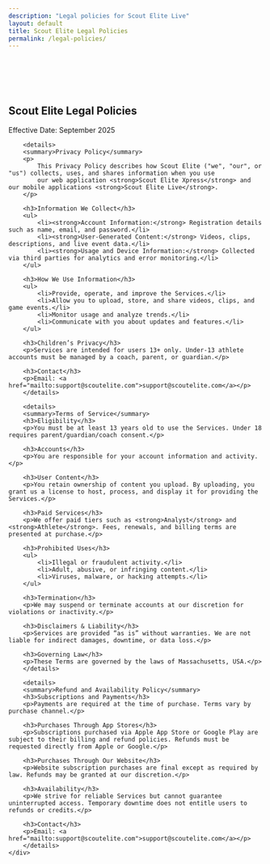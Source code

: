 ```yaml
---
description: "Legal policies for Scout Elite Live"
layout: default
title: Scout Elite Legal Policies
permalink: /legal-policies/
---
```


<section class="how-to-use" style="background: var(--primary-bg); padding: 64px 0;">
    <div class="container">
        <h1>Scout Elite Legal Policies</h1>
        <p>Effective Date: September 2025</p>

        <details>
        <summary>Privacy Policy</summary>
        <p>
            This Privacy Policy describes how Scout Elite ("we", "our", or "us") collects, uses, and shares information when you use
            our web application <strong>Scout Elite Xpress</strong> and our mobile applications <strong>Scout Elite Live</strong>.
        </p>

        <h3>Information We Collect</h3>
        <ul>
            <li><strong>Account Information:</strong> Registration details such as name, email, and password.</li>
            <li><strong>User-Generated Content:</strong> Videos, clips, descriptions, and live event data.</li>
            <li><strong>Usage and Device Information:</strong> Collected via third parties for analytics and error monitoring.</li>
        </ul>

        <h3>How We Use Information</h3>
        <ul>
            <li>Provide, operate, and improve the Services.</li>
            <li>Allow you to upload, store, and share videos, clips, and game events.</li>
            <li>Monitor usage and analyze trends.</li>
            <li>Communicate with you about updates and features.</li>
        </ul>

        <h3>Children’s Privacy</h3>
        <p>Services are intended for users 13+ only. Under-13 athlete accounts must be managed by a coach, parent, or guardian.</p>

        <h3>Contact</h3>
        <p>Email: <a href="mailto:support@scoutelite.com">support@scoutelite.com</a></p>
        </details>

        <details>
        <summary>Terms of Service</summary>
        <h3>Eligibility</h3>
        <p>You must be at least 13 years old to use the Services. Under 18 requires parent/guardian/coach consent.</p>

        <h3>Accounts</h3>
        <p>You are responsible for your account information and activity.</p>

        <h3>User Content</h3>
        <p>You retain ownership of content you upload. By uploading, you grant us a license to host, process, and display it for providing the Services.</p>

        <h3>Paid Services</h3>
        <p>We offer paid tiers such as <strong>Analyst</strong> and <strong>Athlete</strong>. Fees, renewals, and billing terms are presented at purchase.</p>

        <h3>Prohibited Uses</h3>
        <ul>
            <li>Illegal or fraudulent activity.</li>
            <li>Adult, abusive, or infringing content.</li>
            <li>Viruses, malware, or hacking attempts.</li>
        </ul>

        <h3>Termination</h3>
        <p>We may suspend or terminate accounts at our discretion for violations or inactivity.</p>

        <h3>Disclaimers & Liability</h3>
        <p>Services are provided “as is” without warranties. We are not liable for indirect damages, downtime, or data loss.</p>

        <h3>Governing Law</h3>
        <p>These Terms are governed by the laws of Massachusetts, USA.</p>
        </details>

        <details>
        <summary>Refund and Availability Policy</summary>
        <h3>Subscriptions and Payments</h3>
        <p>Payments are required at the time of purchase. Terms vary by purchase channel.</p>

        <h3>Purchases Through App Stores</h3>
        <p>Subscriptions purchased via Apple App Store or Google Play are subject to their billing and refund policies. Refunds must be requested directly from Apple or Google.</p>

        <h3>Purchases Through Our Website</h3>
        <p>Website subscription purchases are final except as required by law. Refunds may be granted at our discretion.</p>

        <h3>Availability</h3>
        <p>We strive for reliable Services but cannot guarantee uninterrupted access. Temporary downtime does not entitle users to refunds or credits.</p>

        <h3>Contact</h3>
        <p>Email: <a href="mailto:support@scoutelite.com">support@scoutelite.com</a></p>
        </details>
    </div>
</section>